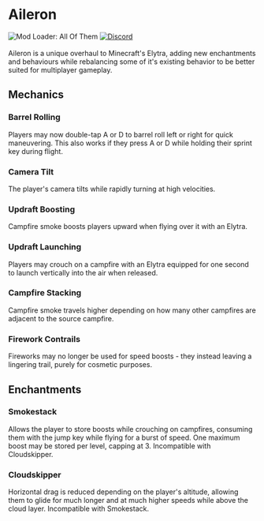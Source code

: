 # Aileron
![Mod Loader: All Of Them](https://img.shields.io/badge/loader-Forge%2C%20Fabric%2C%20and%20Quilt-1976d2?style=flat-square&color=orange&logo=CodeIgniter&labelColor=0d1117)
<a href="https://discord.gg/4J2ZM6T8nT">
  <img alt="Discord" src="https://img.shields.io/discord/950771581787983912?color=informational&label=discord&logo=discord&style=flat-square&logoColor=white&labelColor=0d1117">
</a>
<br>
<br>
Aileron is a unique overhaul to Minecraft's Elytra, adding new enchantments and behaviours while rebalancing some of it's existing behavior to be better suited for multiplayer gameplay.

## Mechanics
### Barrel Rolling
Players may now double-tap A or D to barrel roll left or right for quick maneuvering. This also works if they press A or D while holding their sprint key during flight.

### Camera Tilt
The player's camera tilts while rapidly turning at high velocities.

### Updraft Boosting
Campfire smoke boosts players upward when flying over it with an Elytra.

### Updraft Launching
Players may crouch on a campfire with an Elytra equipped for one second to launch vertically into the air when released.

### Campfire Stacking
Campfire smoke travels higher depending on how many other campfires are adjacent to the source campfire.

### Firework Contrails
Fireworks may no longer be used for speed boosts - they instead leaving a lingering trail, purely for cosmetic purposes.

## Enchantments
### Smokestack
Allows the player to store boosts while crouching on campfires, consuming them with the jump key while flying for a burst of speed. One maximum boost may be stored per level, capping at 3.
Incompatible with Cloudskipper.

### Cloudskipper
Horizontal drag is reduced depending on the player's altitude, allowing them to glide for much longer and at much higher speeds while above the cloud layer.
Incompatible with Smokestack.
